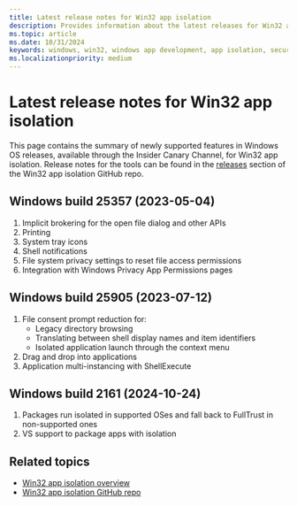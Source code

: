 ```yaml
---
title: Latest release notes for Win32 app isolation
description: Provides information about the latest releases for Win32 app isolation.
ms.topic: article
ms.date: 10/31/2024
keywords: windows, win32, windows app development, app isolation, security, sandbox
ms.localizationpriority: medium
---
```


# Latest release notes for Win32 app isolation

This page contains the summary of newly supported features in Windows OS releases, available through the Insider Canary Channel, for Win32 app isolation. Release notes for the tools can be found in the [releases](https://github.com/microsoft/win32-app-isolation/releases) section of the Win32 app isolation GitHub repo.

## Windows build 25357 (2023-05-04)

1. Implicit brokering for the open file dialog and other APIs
1. Printing
1. System tray icons
1. Shell notifications
1. File system privacy settings to reset file access permissions
1. Integration with Windows Privacy App Permissions pages

## Windows build 25905 (2023-07-12)

1. File consent prompt reduction for:
   - Legacy directory browsing
   - Translating between shell display names and item identifiers
   - Isolated application launch through the context menu
1. Drag and drop into applications
1. Application multi-instancing with ShellExecute

## Windows build 2161 (2024-10-24)

1. Packages run isolated in supported OSes and fall back to FullTrust in non-supported ones
1. VS support to package apps with isolation

## Related topics

- [Win32 app isolation overview](app-isolation-overview.md)
- [Win32 app isolation GitHub repo](https://github.com/microsoft/win32-app-isolation/)
